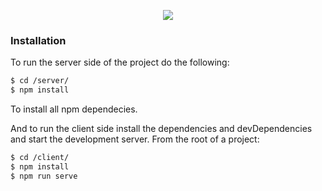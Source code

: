 <p align="center"><img src="https://tk-chess-app.s3.us-east-2.amazonaws.com/chess-club-logo.svg"></p>

### Installation
To run the server side of the project do the following:
```sh
$ cd /server/
$ npm install
```
To install all npm dependecies.

And to run the client side install the dependencies and devDependencies and start the development server. From the root of a project:

```sh
$ cd /client/
$ npm install
$ npm run serve
```
